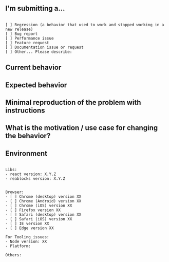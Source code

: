 <!--
PLEASE HELP US PROCESS GITHUB ISSUES FASTER BY PROVIDING THE FOLLOWING INFORMATION.

ISSUES MISSING IMPORTANT INFORMATION MAY BE CLOSED WITHOUT INVESTIGATION.
-->

## I'm submitting a...
<!-- Check one of the following options with "x" -->
<pre><code>
[ ] Regression (a behavior that used to work and stopped working in a new release)
[ ] Bug report  <!-- Please search GitHub for a similar issue or PR before submitting -->
[ ] Performance issue
[ ] Feature request
[ ] Documentation issue or request
[ ] Other... Please describe:
</code></pre>

## Current behavior
<!-- Describe how the issue manifests. -->


## Expected behavior
<!-- Describe what the desired behavior would be. -->


## Minimal reproduction of the problem with instructions

<!--
For bug reports please provide the *STEPS TO REPRODUCE* and if possible a *MINIMAL DEMO* of the problem via
https://codesandbox.io/embed/m7rl2z1989

* Step 1
* Step 2
* Step 3

-->

## What is the motivation / use case for changing the behavior?
<!-- Describe the motivation or the concrete use case. -->


## Environment

<pre><code>
Libs:
- react version: X.Y.Z
- reablocks version: X.Y.Z
<!-- Check whether this is still an issue in the most recent React version -->

Browser:
- [ ] Chrome (desktop) version XX
- [ ] Chrome (Android) version XX
- [ ] Chrome (iOS) version XX
- [ ] Firefox version XX
- [ ] Safari (desktop) version XX
- [ ] Safari (iOS) version XX
- [ ] IE version XX
- [ ] Edge version XX
 
For Tooling issues:
- Node version: XX  <!-- run `node --version` -->
- Platform:  <!-- Mac, Linux, Windows -->

Others:
<!-- Anything else relevant?  Operating system version, IDE, package manager, HTTP server, ... -->
</code></pre>
